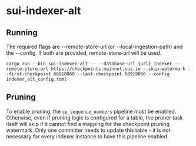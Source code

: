 # sui-indexer-alt

## Running
The required flags are --remote-store-url (or --local-ingestion-path) and the --config. If both are provided, remote-store-url will be used.

```
cargo run --bin sui-indexer-alt -- --database-url {url} indexer --remote-store-url https://checkpoints.mainnet.sui.io --skip-watermark --first-checkpoint 68918060 --last-checkpoint 68919060 --config indexer_alt_config.toml
```

## Pruning
To enable pruning, the `cp_sequence_numbers` pipeline must be enabled. Otherwise, even if pruning logic is
configured for a table, the pruner task itself will skip if it cannot find a mapping for the
checkpoint pruning watermark. Only one committer needs to update this table - it is not necessary
for every indexer instance to have this pipeline enabled.
